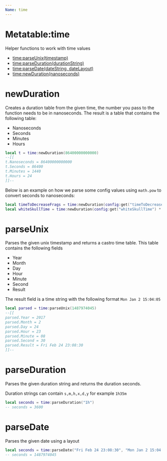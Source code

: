 ```yaml
---
Name: time
---
```


# Metatable:time

Helper functions to work with time values

- [time:parseUnix(timestamp)](#parseunix)
- [time:parseDuration(durationString)](#parseduration)
- [time:parseDate(dateString, dateLayout)](#parsedate)
- [time:newDuration(nanoseconds)](#newduration)

# newDuration

Creates a duration table from the given time, the number you pass to the function needs to be in nanoseconds. The result is a table that contains the following table:

- Nanoseconds
- Seconds
- Minutes
- Hours

```lua
local t = time:newDuration(86400000000000)
--[[
t.Nanoseconds = 86400000000000
t.Seconds = 86400
t.Minutes = 1440
t.Hours = 24
]]--
```

Below is an example on how we parse some config values using `math.pow` to convert seconds to nanoseconds:

```lua
local timeToDecreaseFrags = time:newDuration(config:get("timeToDecreaseFrags") * math.pow(10, 6))
local whiteSkullTime = time:newDuration(config:get("whiteSkullTime") * math.pow(10, 6))
```

# parseUnix

Parses the given unix timestamp and returns a castro time table. This table contains the following fields

- Year
- Month
- Day
- Hour
- Minute
- Second
- Result

The result field is a time string with the following format `Mon Jan 2 15:04:05`

```lua
local parsed = time:parseUnix(1487974045)
--[[
parsed.Year = 2017
parsed.Month = 2
parsed.Day = 24
parsed.Hour = 23
parsed.Minute = 08
parsed.Second = 30
parsed.Result = Fri Feb 24 23:08:30
]]--
```

# parseDuration

Parses the given duration string and returns the duration seconds.

Duration strings can contain `s,m,h,x,d,y` for example `1h35m`

```lua
local seconds = time:parseDuration("1h")
-- seconds = 3600
```

# parseDate

Parses the given date using a layout

```lua
local seconds = time:parseDate("Fri Feb 24 23:08:30", "Mon Jan 2 15:04:05")
-- seconds = 1487974045
```